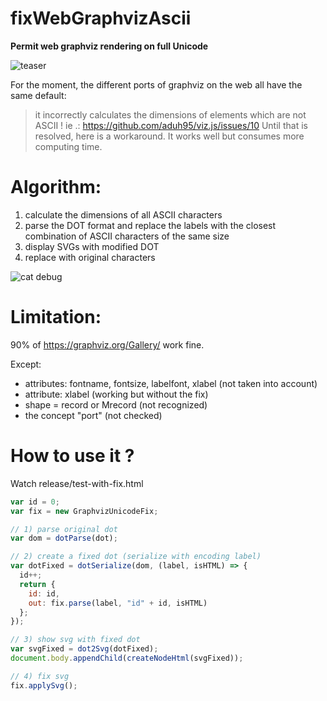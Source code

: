 # fixWebGraphvizAscii
**Permit web graphviz rendering on full Unicode**

![teaser](https://user-images.githubusercontent.com/59834740/114241795-2fa22e00-9960-11eb-8766-7ff18bfe19e1.png)

For the moment, the different ports of graphviz on the web all have the same default: 
> it incorrectly calculates the dimensions of elements which are not ASCII !
ie .: https://github.com/aduh95/viz.js/issues/10
Until that is resolved, here is a workaround. It works well but consumes more computing time.

# Algorithm:
1) calculate the dimensions of all ASCII characters
2) parse the DOT format and replace the labels with the closest combination of ASCII characters of the same size
3) display SVGs with modified DOT
4) replace with original characters

![cat debug](https://user-images.githubusercontent.com/59834740/114245224-6bd88d00-9966-11eb-926c-bddac9aeba7e.png)

# Limitation:
90% of https://graphviz.org/Gallery/ work fine.

Except:
- attributes: fontname, fontsize, labelfont, xlabel (not taken into account)
- attribute: xlabel (working but without the fix)
- shape = record or Mrecord (not recognized)
- the concept "port" (not checked)

# How to use it ?
Watch release/test-with-fix.html

```javascript
var id = 0;
var fix = new GraphvizUnicodeFix;	

// 1) parse original dot
var dom = dotParse(dot);

// 2) create a fixed dot (serialize with encoding label)
var dotFixed = dotSerialize(dom, (label, isHTML) => {	
  id++;
  return {
    id: id,
    out: fix.parse(label, "id" + id, isHTML)
  };
});

// 3) show svg with fixed dot
var svgFixed = dot2Svg(dotFixed);						
document.body.appendChild(createNodeHtml(svgFixed));

// 4) fix svg
fix.applySvg();											
```
